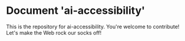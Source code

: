 
# Document 'ai-accessibility'

This is the repository for ai-accessibility. You're welcome to contribute! Let's make the Web rock our socks
off!
